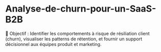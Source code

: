 # Analyse-de-churn-pour-un-SaaS-B2B
🎯 Objectif : Identifier les comportements à risque de résiliation client (churn), visualiser les patterns de rétention, et fournir un support décisionnel aux équipes produit et marketing.

